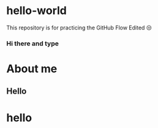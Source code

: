 # hello-world
This repository is for practicing the GitHub Flow
Edited 😒

### Hi there and type 
# About me
## Hello
# hello
